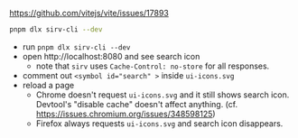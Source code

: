 https://github.com/vitejs/vite/issues/17893

```sh
pnpm dlx sirv-cli --dev
```

- run `pnpm dlx sirv-cli --dev`
- open http://localhost:8080 and see search icon
  - note that `sirv` uses `Cache-Control: no-store` for all responses.
- comment out `<symbol id="search" >` inside `ui-icons.svg`
- reload a page
  - Chrome doesn't request `ui-icons.svg` and it still shows search icon.
    Devtool's "disable cache" doesn't affect anything. (cf. https://issues.chromium.org/issues/348598125)
  - Firefox always requests `ui-icons.svg` and search icon disappears.
